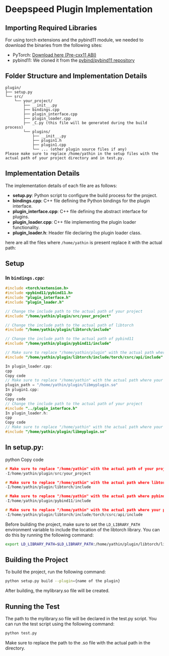 # Deepspeed Plugin Implementation

## Importing Required Libraries

For using torch extensions and the pybind11 module, we needed to download the binaries from the following sites:

- PyTorch: [Download here (Pre-cxx11 ABI)](https://download.pytorch.org/libtorch/cpu/libtorch-shared-with-deps-2.3.0%2Bcpu.zip)
- pybind11: We cloned it from the [pybind/pybind11 repository](https://github.com/pybind/pybind11.git)



## Folder Structure and Implementation Details

```
plugin/
├── setup.py
└── src/
    └── your_project/
        ├── __init__.py
        ├── bindings.cpp
        ├── plugin_interface.cpp
        ├── plugin_loader.cpp
        ├── _C.py (this file will be generated during the build process)
        └── plugins/
            ├── __init__.py
            ├── plugin1.h
            ├── plugin1.cpp
            └── ... (other plugin source files if any)
Please make sure to replace /home/yathin in the setup files with the actual path of your project directory and in test.py.
```

## Implementation Details
The implementation details of each file are as follows:

- **setup.py**: Python script to configure the build process for the project. 
- **bindings.cpp**: C++ file defining the Python bindings for the plugin interface.
- **plugin_interface.cpp**: C++ file defining the abstract interface for plugins.
- **plugin_loader.cpp**: C++ file implementing the plugin loader functionality.
- **plugin_loader.h**: Header file declaring the plugin loader class.


 
 here are all the files where `/home/yathin` is present replace it with the actual path:


## Setup
### In `bindings.cpp`:

```cpp
#include <torch/extension.h>
#include <pybind11/pybind11.h>
#include "plugin_interface.h"
#include "plugin_loader.h"

// Change the include path to the actual path of your project
#include "/home/yathin/plugin/src/your_project"

// Change the include path to the actual path of libtorch
#include "/home/yathin/plugin/libtorch/include"

// Change the include path to the actual path of pybind11
#include "/home/yathin/plugin/pybind11/include"

// Make sure to replace "/home/yathin/plugin" with the actual path where libtorch is installed
#include "/home/yathin/plugin/libtorch/include/torch/csrc/api/include"
```

```cpp
In plugin_loader.cpp:
cpp
Copy code
// Make sure to replace "/home/yathin" with the actual path where your plugin library is located
plugin_path = "/home/yathin/plugin/libmyplugin.so"
In plugin1.cpp:
cpp
Copy code
// Change the include path to the actual path of your project
#include "../plugin_interface.h"
In plugin_loader.h:
cpp
Copy code
// Make sure to replace "/home/yathin" with the actual path where your plugin library is located
#include "/home/yathin/plugin/libmyplugin.so"
```


## In setup.py:
python
Copy code
```cpp
# Make sure to replace "/home/yathin" with the actual path of your project directory
-I/home/yathin/plugin/src/your_project

# Make sure to replace "/home/yathin" with the actual path where libtorch is installed
-I/home/yathin/plugin/libtorch/include

# Make sure to replace "/home/yathin" with the actual path where pybind11 is installed
-I/home/yathin/plugin/pybind11/include

# Make sure to replace "/home/yathin" with the actual path where your plugin library is located
-I/home/yathin/plugin/libtorch/include/torch/csrc/api/include
```


Before building the project, make sure to set the `LD_LIBRARY_PATH` environment variable to include the location of the libtorch library. You can do this by running the following command:

```bash
export LD_LIBRARY_PATH=$LD_LIBRARY_PATH:/home/yathin/plugin/libtorch/lib
```
## Building the Project

To build the project, run the following command:

```bash
python setup.py build --plugin={name of the plugin}
```

After building, the mylibrary.so file will be created.

## Running the Test
The path to the mylibrary.so file will be declared in the test.py script. You can run the test script using the following command:

```bash
python test.py
```
Make sure to replace the path to the .so file with the actual path in the directory.
